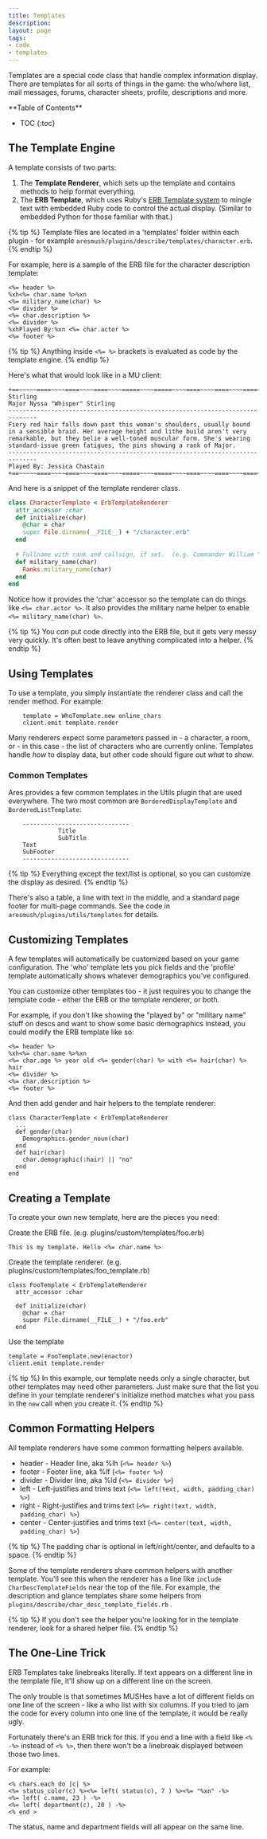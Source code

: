 ```yaml
---
title: Templates
description:
layout: page
tags: 
- code
- templates
---
```


Templates are a special code class that handle complex information display.  There are templates for all sorts of things in the game:  the who/where list, mail messages, forums, character sheets, profile, descriptions and more.

<div id="inline_toc" markdown="1">
**Table of Contents**

* TOC
{:toc}
</div>

## The Template Engine

A template consists of two parts:

1. The **Template Renderer**, which sets up the template and contains methods to help format everything.
2. The **ERB Template**, which uses Ruby's [ERB Template system](http://www.stuartellis.name/articles/erb/) to mingle text with embedded Ruby code to control the actual display. (Similar to embedded Python for those familiar with that.)

{% tip %} 
Template files are located in a 'templates' folder within each plugin - for example `aresmush/plugins/describe/templates/character.erb`.
{% endtip %}

For example, here is a sample of the ERB file for the character description template:

```text
<%= header %>
%xh<%= char.name %>%xn
<%= military_name(char) %>
<%= divider %>
<%= char.description %>
<%= divider %>
%xhPlayed By:%xn <%= char.actor %>
<%= footer %>
```

{% tip %} 
Anything inside `<%= %>` brackets is evaluated as code by the template engine.
{% endtip %}

Here's what that would look like in a MU client:

```text
+==~~~~~====~~~~====~~~~====~~~~=====~~~~=====~~~~====~~~~====~~~~====~~~~~==+
Stirling
Major Nyssa "Whisper" Stirling
------------------------------------------------------------------------------
Fiery red hair falls down past this woman's shoulders, usually bound in a sensible braid. Her average height and lithe build aren't very remarkable, but they belie a well-toned muscular form. She's wearing standard-issue green fatigues, the pins showing a rank of Major.
------------------------------------------------------------------------------
Played By: Jessica Chastain
+==~~~~~====~~~~====~~~~====~~~~=====~~~~=====~~~~====~~~~====~~~~====~~~~~==+
```

And here is a snippet of the template renderer class.

```ruby
class CharacterTemplate < ErbTemplateRenderer
  attr_accessor :char
  def initialize(char)
    @char = char
    super File.dirname(__FILE__) + "/character.erb"        
  end
  
  # Fullname with rank and callsign, if set.  (e.g. Commander William "Husker" Adama)
  def military_name(char)
    Ranks.military_name(char)
  end
end
```

Notice how it provides the 'char' accessor so the template can do things like `<%= char.actor %>`.  It also provides the military name helper to enable `<%= military_name(char) %>`.

{% tip %} 
You <i>can</i> put code directly into the ERB file, but it gets very messy very quickly.  It's often best to leave anything complicated into a helper.
{% endtip %}

## Using Templates

To use a template, you simply instantiate the renderer class and call the render method.  For example:

        template = WhoTemplate.new online_chars
        client.emit template.render

Many renderers expect some parameters passed in - a character, a room, or - in this case - the list of characters who are currently online.  Templates handle _how_ to display data, but other code should figure out _what_ to show.

### Common Templates

Ares provides a few common templates in the Utils plugin that are used everywhere.  The two most common are `BorderedDisplayTemplate` and `BorderedListTemplate`:

```text
    ------------------------------
              Title
              SubTitle
    Text
    SubFooter
    ------------------------------
```

{% tip %} 
Everything except the text/list is optional, so you can customize the display as desired.
{% endtip %}

There's also a table, a line with text in the middle, and a standard page footer for multi-page commands.  See the code in `aresmush/plugins/utils/templates` for details.

## Customizing Templates

A few templates will automatically be customized based on your game configuration.  The 'who' template lets you pick fields and the 'profile' template automatically shows whatever demographics you've configured.

You can customize other templates too - it just requires you to change the template code - either the ERB or the template renderer, or both.

For example, if you don't like showing the "played by" or "military name" stuff on descs and want to show some basic demographics instead, you could modify the ERB template like so:

```text
<%= header %>
%xh<%= char.name %>%xn
<%= char.age %> year old <%= gender(char) %> with <%= hair(char) %> hair
<%= divider %>
<%= char.description %>
<%= footer %>
```

And then add gender and hair helpers to the template renderer:

    class CharacterTemplate < ErbTemplateRenderer
      ...
      def gender(char)
        Demographics.gender_noun(char)
      end
      def hair(char)
        char.demographic(:hair) || "no"
      end
    end

## Creating a Template

To create your own new template, here are the pieces you need:

Create the ERB file. (e.g. plugins/custom/templates/foo.erb)

```text
This is my template. Hello <%= char.name %>
```

Create the template renderer.  (e.g. plugins/custom/templates/foo_template.rb)

    class FooTemplate < ErbTemplateRenderer
      attr_accessor :char 
      
      def initialize(char)
        @char = char
        super File.dirname(__FILE__) + "/foo.erb"        
      end

Use the template

    template = FooTemplate.new(enactor)
    client.emit template.render

{% tip %} 
In this example, our template needs only a single character, but other templates may need other parameters.  Just make sure that the list you define in your template renderer's initialize method matches what you pass in the `new` call when you create it.
{% endtip %}

## Common Formatting Helpers

All template renderers have some common formatting helpers available.

* header - Header line, aka %lh (`<%= header %>`)
* footer - Footer line, aka %lf (`<%= footer %>`)
* divider - Divider line, aka %ld (`<%= divider %>`)
* left - Left-justifies and trims text (`<%= left(text, width, padding_char) %>`)
* right - Right-justifies and trims text (`<%= right(text, width, padding_char) %>`)
* center - Center-justifies and trims text (`<%= center(text, width, padding_char) %>`)

{% tip %} 
The padding char is optional in left/right/center, and defaults to a space.
{% endtip %}

Some of the template renderers share common helpers with another template.  You'll see this when the renderer has a line like  `include CharDescTemplateFields`  near the top of the file.  For example, the description and glance templates share some helpers from  `plugins/describe/char_desc_template_fields.rb` .  

{% tip %} 
If you don't see the helper you're looking for in the template renderer, look for a shared helper file.
{% endtip %}

## The One-Line Trick

ERB Templates take linebreaks literally.  If text appears on a different line in the template file, it'll show up on a different line on the screen.

The only trouble is that sometimes MUSHes have a lot of different fields on one line of the screen - like a who list with six columns.  If you tried to jam the code for every column into one line of the template, it would be really ugly.

Fortunately there's an ERB trick for this.  If you end a line with a field like `<% -%>` instead of `<% %>`, then there won't be a linebreak displayed between those two lines.

For example: 
 
    <% chars.each do |c| %>
    <%= status_color(c) %><%= left( status(c), 7 ) %><%= "%xn" -%>
    <%= left( c.name, 23 ) -%>
    <%= left( department(c), 20 ) -%>
    <% end >

The status, name and department fields will all appear on the same line.